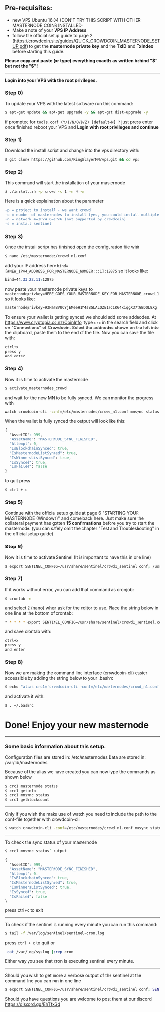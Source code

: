
## **Pre-requisites:**
- new VPS Ubuntu 16.04 (DON'T TRY THIS SCRIPT WITH OTHER MASTERNODE COINS INSTALLED)
- Make a note of your **VPS IP Address**
- follow the official setup guide to page 2 (https://crowdcoin.site/guides/QUICK_CROWDCOIN_MASTERNODE_SETUP.pdf)
to get the **masternode private key** and the **TxID** and **TxIndex** before starting this guide.

__Please copy and paste (or type) everything exactly as written behind "$" but not the "$"!__

---

__Login into your VPS with the root privileges.__

### Step 0) 
To update your VPS with the latest software run this command: 
```sh 
$ apt-get update && apt-get upgrade -y && apt-get dist-upgrade -y
```
if prompted for `tools.conf (Y/I/N/O/D/Z) [default=N] ?` just press enter
once finished reboot your VPS and
**Login with root privileges and continue**
		
### Step 1) 
Download the install script and change into the vps directory with: 
```sh
$ git clone https://github.com/KingSlayerMN/vps.git && cd vps
```
### Step 2) 
This command will start the installation of your masternode   
```sh
$ ./install.sh -p crowd -c 1 -n 4 -s
```
Here is a quick explaination about the parameter
```diff
-p = project to install - we want crowd
-c = number of masternodes to install (yes, you could install multiple MN's if you have multiple IP's)
-n = network 4=IPv4 6=IPv6 (not supported by crowdcoin) 
-s = install sentinel
```
### Step 3) 
Once the install script has finished open the configuration file with
```sh
$ nano /etc/masternodes/crowd_n1.conf
```
add your IP address here `bind=[#NEW_IPv4_ADDRESS_FOR_MASTERNODE_NUMBER:::1]:12875` so it looks like:
```css
bind=44.33.22.11:12875
```
now paste your masternode private keys to `masternodeprivkey=HERE_GOES_YOUR_MASTERNODE_KEY_FOR_MASTERNODE_crowd_1` so it looks like:
```css
masternodeprivkey=93HaYBVUCYjEMeeH1Y4sBGLALQZE1Yc1K64xiqgX37tGBDQL8Xg
```
To ensure your wallet is getting synced we should add some addnodes.
At https://www.cryptopia.co.nz/CoinInfo, type `crc` in the search field and click on "Connections" of Crowdcoin. 
Select the addnodes shown on the left into the clipboard, paste them to the end of the file.
Now you can save the file with:
```sh
ctrl+x 
press y 
and enter
```		
### Step 4) 
Now it is time to activate the masternode 
```sh
$ activate_masternodes_crowd
``` 
and wait for the new MN to be fully synced. We can monitor the progress with 
```sh
watch crowdcoin-cli -conf=/etc/masternodes/crowd_n1.conf mnsync status
```
When the wallet is fully synced the output will look like this:
```css
{
  "AssetID": 999,
  "AssetName": "MASTERNODE_SYNC_FINISHED",
  "Attempt": 0,
  "IsBlockchainSynced": true,
  "IsMasternodeListSynced": true,
  "IsWinnersListSynced": true,
  "IsSynced": true,
  "IsFailed": false
}
```
to quit press 
```sh
$ ctrl + c
```
### Step 5) 
Continue with the official setup guide at page 6 "STARTING YOUR MASTERNODE (Windows)" and come back here.
Just make sure the collateral payment has gotten __15 confirmations__ before you try to start the masternode. 
(you can safely omit the chapter "Test and Troubleshooting" in the official setup guide)
		
### Step 6) 
Now it is time to activate Sentinel (It is important to have this in one line)
```sh
$ export SENTINEL_CONFIG=/usr/share/sentinel/crowd1_sentinel.conf; /usr/share/sentinelenv/bin/python /usr/share/sentinel/bin/sentinel.py
```
### Step 7) 
If it works without error, you can add that command as cronjob: 
```sh
$ crontab -e
```
and select 2 (nano) when ask for the editor to use.
Place the string below in one line at the bottom of crontab:
```sh
* * * * * export SENTINEL_CONFIG=/usr/share/sentinel/crowd1_sentinel.conf; /usr/share/sentinelenv/bin/python /usr/share/sentinel/bin/sentinel.py 2>&1 >> /var/log/sentinel/sentinel-cron.log
```
and save crontab with:
```sh
ctrl+x 
press y 
and enter
```		
### Step 8) 
Now we are making the command line interface (crowdcoin-cli) easier accessible by adding the string below to your .bashrc 
```sh
$ echo "alias crc1='crowdcoin-cli -conf=/etc/masternodes/crowd_n1.conf $1'" >> ~/.bashrc
```
and activate it with:
```sh
$ . ~/.bashrc
```

# Done! Enjoy your new masternode

---
### Some basic information about this setup.

Configuration files are stored in: /etc/masternodes
Data are stored in: /var/lib/masternodes

Because of the alias we have created you can now type the commands as shown below 
```sh
$ crc1 masternode status
$ crc1 getinfo
$ crc1 mnsync status
$ crc1 getblockcount
```

---
Only if you wish the make use of watch you need to include the path to the conf-file together with crowdcoin-cli
```sh
$ watch crowdcoin-cli -conf=/etc/masternodes/crowd_n1.conf mnsync status
```

---
To check the sync status of your masternode
```sh
$ crc1 mnsync status` output
``` 
```css
{
  "AssetID": 999,
  "AssetName": "MASTERNODE_SYNC_FINISHED",
  "Attempt": 0,
  "IsBlockchainSynced": true,
  "IsMasternodeListSynced": true,
  "IsWinnersListSynced": true,
  "IsSynced": true,
  "IsFailed": false
}
```
press ctrl+c to exit

---
To check if the sentinel is running every minute you can run this command:
```sh
$ tail -f /var/log/sentinel/sentinel-cron.log
``` 
press `ctrl + c` to quit
or 
```sh
 cat /var/log/syslog |grep cron
 ```
 Either way you see that cron is executing sentinal every minute.
 
---
Should you wish to get more a verbose output of the sentinel at the command line you can run in one line
```sh
$ export SENTINEL_CONFIG=/usr/share/sentinel/crowd1_sentinel.conf; SENTINEL_DEBUG=1 /usr/share/sentinelenv/bin/python /usr/share/sentinel/bin/sentinel.py
```
Should you have questions you are welcome to post them at our discord 
https://discord.gg/EhTfxGd
